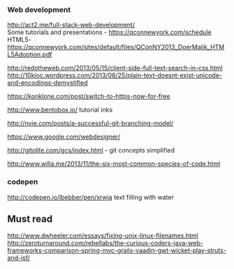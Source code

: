### Web development
http://act2.me/full-stack-web-development/  
Some tutorials and presentations - https://qconnewyork.com/schedule  
HTML5- https://qconnewyork.com/sites/default/files/QConNY2013_DoerMalik_HTML5Adoption.pdf  

http://redotheweb.com/2013/05/15/client-side-full-text-search-in-css.html  
http://10kloc.wordpress.com/2013/08/25/plain-text-doesnt-exist-unicode-and-encodings-demystified  

https://konklone.com/post/switch-to-https-now-for-free

http://www.bentobox.io/  tutorial inks  


http://nvie.com/posts/a-successful-git-branching-model/

https://www.google.com/webdesigner/

http://gitolite.com/gcs/index.html - git concepts simplified

http://www.willa.me/2013/11/the-six-most-common-species-of-code.html

### codepen

http://codepen.io/lbebber/pen/xrwja text filling with water

## Must read

http://www.dwheeler.com/essays/fixing-unix-linux-filenames.html  
http://zeroturnaround.com/rebellabs/the-curious-coders-java-web-frameworks-comparison-spring-mvc-grails-vaadin-gwt-wicket-play-struts-and-jsf/  
